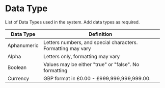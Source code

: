 # Data Type

List of Data Types used in the system. Add data types as required.

| Data Type | Definition |
| --------- | ---------- |
| Aphanumeric | Letters numbers, and special characters. Formatting may vary |
| Alpha | Letters only, formatting may vary |
| Boolean | Values may be either "true" or "false". No formatting |
| Currency | GBP format in £0.00 - £999,999,999,999.00. |
